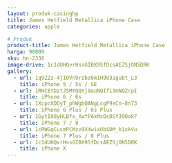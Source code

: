 ```yaml
---
layout: produk-casinghp
title: James Hetfield Metallica iPhone Case
categories: apple

# Produk
product-title: James Hetfield Metallica iPhone Case
harga: 90000
sku: hn-2336
image-drive: 1c1dUHQvrHssGIBX9SfDcsAEZSjON5DRK
gallery:
  - url: 1q9Z2z-4jI0Vn9rzbz6m1H9U3igubt_L3
    title: iPhone 5 / 5s / SE
  - url: 1RHCEtDztJ5MYQQYj9auNQIfi3mNQZrpI
    title: iPhone 6 / 6s
  - url: 1XcpcXDDyT_phWgbQANgLcgP9sCn-8n73
    title: iPhone 6 Plus / 6s Plus
  - url: 1GytI08yHLBfx_XwfPAxMsOc0Sf390ok7
    title: iPhone 7 / 8
  - url: 1cRWGqCusmPCMzv9X4wixUbSOM_b1xkVu
    title: iPhone 7 Plus / 8 Plus
  - url: 1c1dUHQvrHssGIBX9SfDcsAEZSjON5DRK
    title: iPhone X
---
```

